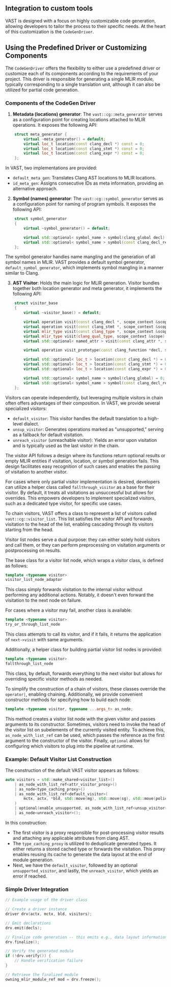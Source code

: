 
## Integration to custom tools

VAST is designed with a focus on highly customizable code generation, allowing
developers to tailor the process to their specific needs. At the heart of this customization is the `CodeGenDriver`.

## Using the Predefined Driver or Customizing Components

The `CodeGenDriver` offers the flexibility to either use a predefined driver or
customize each of its components according to the requirements of your project.
This driver is responsible for generating a single MLIR module, typically
corresponding to a single translation unit, although it can also be utilized for
partial code generation.

### Components of the CodeGen Driver

1. __Metadata (locations) generator__: The `vast::cg::meta_generator` serves as a
configuration point for creating locations attached to MLIR operations. It
exposes the following API:

```cpp
    struct meta_generator {
        virtual ~meta_generator() = default;
        virtual loc_t location(const clang_decl *) const = 0;
        virtual loc_t location(const clang_stmt *) const = 0;
        virtual loc_t location(const clang_expr *) const = 0;
    };
```

In VAST, two implementations are provided:
- `default_meta_gen`: Translates Clang AST locations to MLIR locations.
- `id_meta_gen`: Assigns consecutive IDs as meta information, providing an
alternative approach.

2. __Symbol (names) generator__: The `vast::cg::symbol_generator` serves as a
configuration point for naming of program symbols. It exposes the following API:

```cpp
    struct symbol_generator
    {
        virtual ~symbol_generator() = default;

        virtual std::optional< symbol_name > symbol(clang_global decl) = 0;
        virtual std::optional< symbol_name > symbol(const clang_decl_ref_expr *decl) = 0;
    };
```

The symbol generator handles name mangling and the generation of all symbol names in MLIR.
VAST provides a default symbol generator, `default_symbol_generator`, which implements
symbol mangling in a manner similar to Clang.

3. __AST Visitor__: Holds the main logic for MLIR generation. Visitor bundles
together both location generator and meta generator, it implements the following
API:

```cpp
    struct visitor_base
    {
        virtual ~visitor_base() = default;

        virtual operation visit(const clang_decl *, scope_context &scope) = 0;
        virtual operation visit(const clang_stmt *, scope_context &scope) = 0;
        virtual mlir_type visit(const clang_type *, scope_context &scope) = 0;
        virtual mlir_type visit(clang_qual_type, scope_context &scope)    = 0;
        virtual std::optional< named_attr > visit(const clang_attr *, scope_context &scope) = 0;

        virtual operation visit_prototype(const clang_function *decl, scope_context &scope) = 0;

        virtual std::optional< loc_t > location(const clang_decl *) = 0;
        virtual std::optional< loc_t > location(const clang_stmt *) = 0;
        virtual std::optional< loc_t > location(const clang_expr *) = 0;

        virtual std::optional< symbol_name > symbol(clang_global) = 0;
        virtual std::optional< symbol_name > symbol(const clang_decl_ref_expr *) = 0;
    };
```

Visitors can operate independently, but leveraging multiple visitors in chain
often offers advantages of their composition. In VAST, we provide several
specialized visitors:

- `default_visitor`: This visitor handles the default translation to a high-level dialect.
- `unsup_visitor`: Generates operations marked as "unsupported," serving as a fallback for default visitation.
- `unreach_visitor` (unreachable visitor): Yields an error upon visitation and is typically used as the last visitor in the chain.

The visitor API follows a design where its functions return optional results or
empty MLIR entities if visitation, location, or symbol generation fails. This
design facilitates easy recognition of such cases and enables the passing of
visitation to another visitor.

For cases where only partial visitor implementation is desired, developers can
utilize a helper class called `fallthrough_visitor` as a base for their visitor.
By default, it treats all visitations as unsuccessful but allows for overrides.
This empowers developers to implement specialized visitors, such as a dedicated
type visitor, for specific use cases.

To chain visitors, VAST offers a class to represent a list of visitors called
`vast::cg::visitor_list`. This list satisfies the visitor API and forwards
visitation to the head of the list, enabling cascading through its visitors
starting from the head.

Visitor list nodes serve a dual purpose: they can either solely hold visitors
and call them, or they can perform preprocessing on visitation arguments or
postprocessing on results.

The base class for a visitor list node, which wraps a visitor class, is defined
as follows:

```cpp
template <typename visitor>
visitor_list_node_adaptor
```

This class simply forwards visitation to the internal visitor without performing
any additional actions. Notably, it doesn't even forward the visitation to the
next node on failure.

For cases where a visitor may fail, another class is available:

```cpp
template <typename visitor>
try_or_through_list_node
```

This class attempts to call its visitor, and if it fails, it returns the
application of `next->visit` with same arguments.

Additionally, a helper class for building partial visitor list nodes is
provided:

```cpp
template <typename visitor>
fallthrough_list_node
```

This class, by default, forwards everything to the next visitor but allows for
overriding specific visitor methods as needed.

To simplify the construction of a chain of visitors, these classes override the `operator|`, enabling chaining. Additionally, we provide convenient constructor methods for specifying how to build each node:

```cpp
template <typename visitor, typename ...args_t> as_node;
```

This method creates a visitor list node with the given visitor and passes
arguments to its constructor. Sometimes, visitors need to invoke the head of the
visitor list on subelements of the currently visited entity. To achieve this,
`as_node_with_list_ref` can be used, which passes the reference as the first
argument to the constructor of the visitor. Finally, `optional` allows for
configuring which visitors to plug into the pipeline at runtime.

### Example: Default Visitor List Construction

The construction of the default VAST visitor appears as follows:

```cpp
auto visitors = std::make_shared<visitor_list>()
    | as_node_with_list_ref<attr_visitor_proxy>()
    | as_node<type_caching_proxy>()
    | as_node_with_list_ref<default_visitor>(
        mctx, actx, *bld, std::move(mg), std::move(sg), std::move(policy)
    )
    | optional(enable_unsupported, as_node_with_list_ref<unsup_visitor>(*mctx, *bld))
    | as_node<unreach_visitor>();
```

In this construction:

- The first visitor is a proxy responsible for post-processing visitor results and attaching any applicable attributes from clang AST.
- The `type_caching_proxy` is utilized to deduplicate generated types. It either returns a stored cached type or forwards the visitation. This proxy enables reusing its cache to generate the data layout at the end of module generation.
- Next, we have the `default_visitor`, followed by an optional `unsupported_visitor`, and lastly, the `unreach_visitor`, which yields an error if reached.

### Simple Driver Integration

```cpp
// Example usage of the driver class

// Create a driver instance
driver drv(actx, mctx, bld, visitors);

// Emit declarations
drv.emit(decls);

// Finalize code generation -- this emits e.g., data layout information
drv.finalize();

// Verify the generated module
if (!drv.verify()) {
    // Handle verification failure
}

// Retrieve the finalized module
owning_mlir_module_ref mod = drv.freeze();
```
